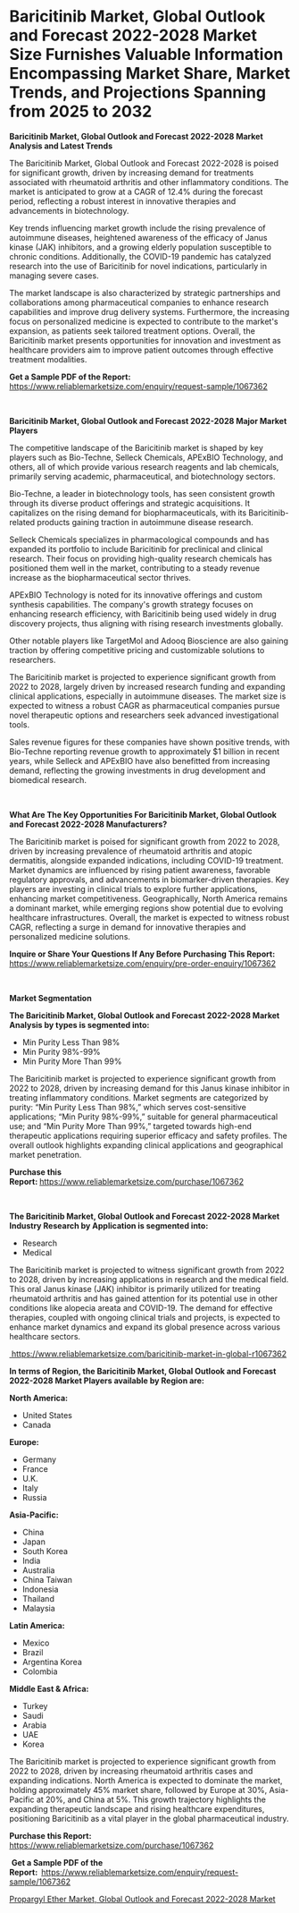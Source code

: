 <p><h1>Baricitinib Market, Global Outlook and Forecast 2022-2028 Market Size Furnishes Valuable Information Encompassing Market Share, Market Trends, and Projections Spanning from 2025 to 2032</h1></p><p><strong>Baricitinib Market, Global Outlook and Forecast 2022-2028 Market Analysis and Latest Trends</strong></p>
<p><p>The Baricitinib Market, Global Outlook and Forecast 2022-2028 is poised for significant growth, driven by increasing demand for treatments associated with rheumatoid arthritis and other inflammatory conditions. The market is anticipated to grow at a CAGR of 12.4% during the forecast period, reflecting a robust interest in innovative therapies and advancements in biotechnology. </p><p>Key trends influencing market growth include the rising prevalence of autoimmune diseases, heightened awareness of the efficacy of Janus kinase (JAK) inhibitors, and a growing elderly population susceptible to chronic conditions. Additionally, the COVID-19 pandemic has catalyzed research into the use of Baricitinib for novel indications, particularly in managing severe cases. </p><p>The market landscape is also characterized by strategic partnerships and collaborations among pharmaceutical companies to enhance research capabilities and improve drug delivery systems. Furthermore, the increasing focus on personalized medicine is expected to contribute to the market's expansion, as patients seek tailored treatment options. Overall, the Baricitinib market presents opportunities for innovation and investment as healthcare providers aim to improve patient outcomes through effective treatment modalities.</p></p>
<p><strong>Get a Sample PDF of the Report:&nbsp;</strong> <a href="https://www.reliablemarketsize.com/enquiry/request-sample/1067362?utm_campaign=2315&utm_medium=2&utm_source=Github&utm_content=ia&utm_term=21032025&utm_id=baricitinib-market-global-outlook-and-forecast-2022-2028">https://www.reliablemarketsize.com/enquiry/request-sample/1067362</a></p>
<p>&nbsp;</p>
<p><strong>Baricitinib Market, Global Outlook and Forecast 2022-2028 Major Market Players</strong></p>
<p><p>The competitive landscape of the Baricitinib market is shaped by key players such as Bio-Techne, Selleck Chemicals, APExBIO Technology, and others, all of which provide various research reagents and lab chemicals, primarily serving academic, pharmaceutical, and biotechnology sectors.</p><p>Bio-Techne, a leader in biotechnology tools, has seen consistent growth through its diverse product offerings and strategic acquisitions. It capitalizes on the rising demand for biopharmaceuticals, with its Baricitinib-related products gaining traction in autoimmune disease research.</p><p>Selleck Chemicals specializes in pharmacological compounds and has expanded its portfolio to include Baricitinib for preclinical and clinical research. Their focus on providing high-quality research chemicals has positioned them well in the market, contributing to a steady revenue increase as the biopharmaceutical sector thrives.</p><p>APExBIO Technology is noted for its innovative offerings and custom synthesis capabilities. The company's growth strategy focuses on enhancing research efficiency, with Baricitinib being used widely in drug discovery projects, thus aligning with rising research investments globally.</p><p>Other notable players like TargetMol and Adooq Bioscience are also gaining traction by offering competitive pricing and customizable solutions to researchers. </p><p>The Baricitinib market is projected to experience significant growth from 2022 to 2028, largely driven by increased research funding and expanding clinical applications, especially in autoimmune diseases. The market size is expected to witness a robust CAGR as pharmaceutical companies pursue novel therapeutic options and researchers seek advanced investigational tools.</p><p>Sales revenue figures for these companies have shown positive trends, with Bio-Techne reporting revenue growth to approximately $1 billion in recent years, while Selleck and APExBIO have also benefitted from increasing demand, reflecting the growing investments in drug development and biomedical research.</p></p>
<p>&nbsp;</p>
<p><strong>What Are The Key Opportunities For Baricitinib Market, Global Outlook and Forecast 2022-2028 Manufacturers?</strong></p>
<p><p>The Baricitinib market is poised for significant growth from 2022 to 2028, driven by increasing prevalence of rheumatoid arthritis and atopic dermatitis, alongside expanded indications, including COVID-19 treatment. Market dynamics are influenced by rising patient awareness, favorable regulatory approvals, and advancements in biomarker-driven therapies. Key players are investing in clinical trials to explore further applications, enhancing market competitiveness. Geographically, North America remains a dominant market, while emerging regions show potential due to evolving healthcare infrastructures. Overall, the market is expected to witness robust CAGR, reflecting a surge in demand for innovative therapies and personalized medicine solutions.</p></p>
<p><strong>Inquire or Share Your Questions If Any Before Purchasing This Report:</strong> <a href="https://www.reliablemarketsize.com/enquiry/pre-order-enquiry/1067362?utm_campaign=2315&utm_medium=2&utm_source=Github&utm_content=ia&utm_term=21032025&utm_id=baricitinib-market-global-outlook-and-forecast-2022-2028">https://www.reliablemarketsize.com/enquiry/pre-order-enquiry/1067362</a></p>
<p>&nbsp;</p>
<p><strong>Market Segmentation</strong></p>
<p><strong>The Baricitinib Market, Global Outlook and Forecast 2022-2028 Market Analysis by types is segmented into:</strong></p>
<p><ul><li>Min Purity Less Than 98%</li><li>Min Purity 98%-99%</li><li>Min Purity More Than 99%</li></ul></p>
<p><p>The Baricitinib market is projected to experience significant growth from 2022 to 2028, driven by increasing demand for this Janus kinase inhibitor in treating inflammatory conditions. Market segments are categorized by purity: “Min Purity Less Than 98%,” which serves cost-sensitive applications; “Min Purity 98%-99%,” suitable for general pharmaceutical use; and “Min Purity More Than 99%,” targeted towards high-end therapeutic applications requiring superior efficacy and safety profiles. The overall outlook highlights expanding clinical applications and geographical market penetration.</p></p>
<p><strong>Purchase this Report:&nbsp;</strong><a href="https://www.reliablemarketsize.com/purchase/1067362?utm_campaign=2315&utm_medium=2&utm_source=Github&utm_content=ia&utm_term=21032025&utm_id=baricitinib-market-global-outlook-and-forecast-2022-2028">https://www.reliablemarketsize.com/purchase/1067362</a></p>
<p>&nbsp;</p>
<p><strong>The Baricitinib Market, Global Outlook and Forecast 2022-2028 Market Industry Research by Application is segmented into:</strong></p>
<p><ul><li>Research</li><li>Medical</li></ul></p>
<p><p>The Baricitinib market is projected to witness significant growth from 2022 to 2028, driven by increasing applications in research and the medical field. This oral Janus kinase (JAK) inhibitor is primarily utilized for treating rheumatoid arthritis and has gained attention for its potential use in other conditions like alopecia areata and COVID-19. The demand for effective therapies, coupled with ongoing clinical trials and projects, is expected to enhance market dynamics and expand its global presence across various healthcare sectors.</p></p>
<p><a href="https://www.reliablemarketsize.com/baricitinib-market-in-global-r1067362?utm_campaign=2315&utm_medium=2&utm_source=Github&utm_content=ia&utm_term=21032025&utm_id=baricitinib-market-global-outlook-and-forecast-2022-2028">&nbsp;https://www.reliablemarketsize.com/baricitinib-market-in-global-r1067362</a></p>
<p><strong>In terms of Region, the Baricitinib Market, Global Outlook and Forecast 2022-2028 Market Players available by Region are:</strong></p>
<p>
    <p> <strong> North America: </strong>
        <ul>
            <li>United States</li>
            <li>Canada</li>
        </ul>
        </p> 
    <p> <strong> Europe: </strong>
        <ul>
            <li>Germany</li>
            <li>France</li>
            <li>U.K.</li>
            <li>Italy</li>
            <li>Russia</li>
        </ul>
        </p> 
    <p> <strong> Asia-Pacific: </strong>
        <ul>
            <li>China</li>
            <li>Japan</li>
            <li>South Korea</li>
            <li>India</li>
            <li>Australia</li>
            <li>China Taiwan</li>
            <li>Indonesia</li>
            <li>Thailand</li>
            <li>Malaysia</li>
        </ul>
        </p> 
    <p> <strong> Latin America: </strong>
        <ul>
            <li>Mexico</li>
            <li>Brazil</li>
            <li>Argentina Korea</li>
            <li>Colombia</li>
        </ul>
        </p> 
    <p> <strong> Middle East & Africa: </strong>
        <ul>
            <li>Turkey</li>
            <li>Saudi</li>
            <li>Arabia</li>
            <li>UAE</li>
            <li>Korea</li>
        </ul>
    </p>
    </p>
<p><p>The Baricitinib market is projected to experience significant growth from 2022 to 2028, driven by increasing rheumatoid arthritis cases and expanding indications. North America is expected to dominate the market, holding approximately 45% market share, followed by Europe at 30%, Asia-Pacific at 20%, and China at 5%. This growth trajectory highlights the expanding therapeutic landscape and rising healthcare expenditures, positioning Baricitinib as a vital player in the global pharmaceutical industry.</p></p>
<p><strong>Purchase this Report: </strong><a href="https://www.reliablemarketsize.com/purchase/1067362?utm_campaign=2315&utm_medium=2&utm_source=Github&utm_content=ia&utm_term=21032025&utm_id=baricitinib-market-global-outlook-and-forecast-2022-2028">https://www.reliablemarketsize.com/purchase/1067362</a></p>
<p>&nbsp;<strong>Get a Sample PDF of the Report:&nbsp;&nbsp;</strong><a href="https://www.reliablemarketsize.com/enquiry/request-sample/1067362?utm_campaign=2315&utm_medium=2&utm_source=Github&utm_content=ia&utm_term=21032025&utm_id=baricitinib-market-global-outlook-and-forecast-2022-2028">https://www.reliablemarketsize.com/enquiry/request-sample/1067362</a></p>
<p><strong></strong></p>
<p><p><a href="https://github.com/shondapmbau/Market-Research-Report-List-1/blob/main/propargyl-ether-market-global-outlook-and-forecast-2022-2028-market.md?utm_campaign=2315&utm_medium=2&utm_source=Github&utm_content=ia&utm_term=21032025&utm_id=baricitinib-market-global-outlook-and-forecast-2022-2028">Propargyl Ether Market, Global Outlook and Forecast 2022-2028 Market</a></p></p>